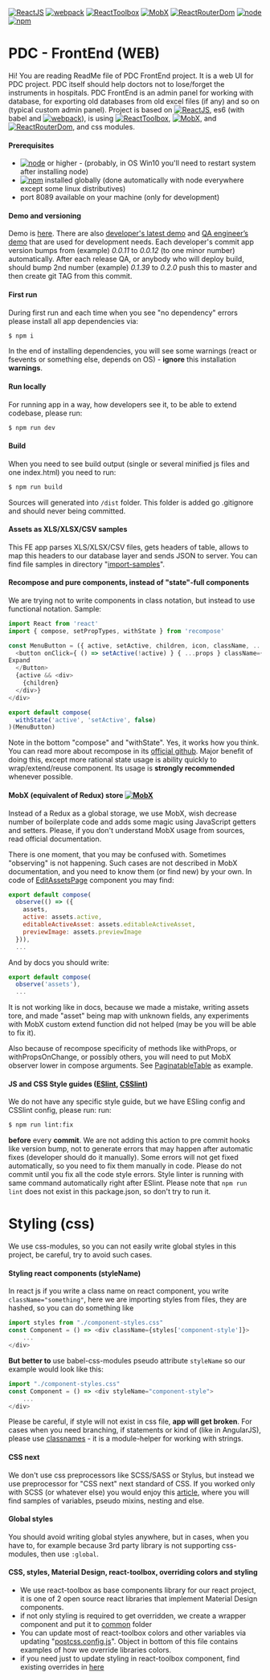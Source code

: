 [![ReactJS][ReactJSbadge]][ReactJS] [![webpack][webpackBadge]][webpack] [![ReactToolbox][ReactToolboxBadge]][ReactToolbox] [![MobX][MobXbadge]][MobX] [![ReactRouterDom][ReactRouterDomBadge]][ReactRouterDom] [![node][nodeBadge]][node] [![npm][npmBadge]][npm] 

# PDC - FrontEnd (WEB)
Hi! You are reading ReadMe file of PDC FrontEnd project. It is a  web UI for PDC project. PDC itself should help doctors not to lose/forget the instruments in hospitals. PDC FrontEnd is an admin panel for working with database, for exporting old databases from old excel files (if any) and so on (typical custom admin panel).
Project is based on [![ReactJS][ReactJSbadge]][ReactJS], es6 (with babel and [![webpack][webpackBadge]][webpack]), is using [![ReactToolbox][ReactToolboxBadge]][ReactToolbox], [![MobX][MobXbadge]][MobX], and [![ReactRouterDom][ReactRouterDomBadge]][ReactRouterDom], and css modules.

#### Prerequisites
* [![node][nodeBadge]][node] or higher - (probably, in OS Win10 you'll need to restart system after installing node)
* [![npm][npmBadge]][npm] installed globally (done automatically with node everywhere except some linux distributives)
* port 8089 available on your machine (only for development)

#### Demo and versioning
Demo is [here][demo]. There are also [developer's latest demo][dev7] and [QA engineer’s demo][dev5] that are used for development needs. 
Each developer's commit app version bumps from (example) _0.0.11_ to _0.0.12_ (to one minor number) automatically.
After each release QA, or anybody who will deploy build, should bump 2nd number (example) _0.1.39_ to _0.2.0_ push this to master and then create git TAG from this commit.

#### First run
During first run and each time when you see "no dependency" errors please install all app dependencies via:
```sh
$ npm i
```
In the end of installing dependencies, you will see some warnings (react or fsevents or something else, depends on OS) - **ignore** this installation **warnings**.

#### Run locally
For running app in a way, how developers see it, to be able to extend codebase, please run:
```sh
$ npm run dev
```

#### Build
When you need to see build output (single or several minified js files and one index.html) you need to run:
```sh
$ npm run build
```
Sources will generated into `/dist` folder. This folder is added go .gitignore and should never being committed.

#### Assets as  XLS/XLSX/CSV samples
This FE app parses XLS/XLSX/CSV files, gets headers of table, allows to map this headers to our database layer and sends JSON to server. You can find file samples in directory "[import-samples](import-samples/)". 
#### Recompose and pure components, instead of "state"-full components
We are trying not to write components in class notation, but instead to use functional notation. Sample: 
``` JavaScript
import React from 'react'
import { compose, setPropTypes, withState } from 'recompose'

const MenuButton = ({ active, setActive, children, icon, className, ...props }) => <div>
  <button onClick={ () => setActive(!active) } { ...props } className={ className }>
Expand
  </Button>
  {active && <div>
    {children}
  </div>}
</div>

export default compose(
  withState('active', 'setActive', false)
)(MenuButton)
```
Note in the bottom "compose" and "withState". Yes, it works how you think. You can read more about recompose in its [official github][recompose]. Major benefit of doing this, except more rational state usage is ability quickly to wrap/extend/reuse component. Its usage is **strongly recommended** whenever possible.

#### MobX (equivalent of Redux) store [![MobX][MobXbadge]][MobX]
Instead of a Redux as a global storage, we use MobX, wish decrease number of boilerplate code and adds some magic using JavaScript getters and setters. Please, if you don't understand MobX usage from sources, read official documentation. 

There is one moment, that you may be confused with. Sometimes "observing" is not happening. Such cases are not described in MobX documentation, and you need to know them (or find new) by your own. In code of [EditAssetsPage](src/components/EditAssetPage/EditAssetPage.js) component you may find:
``` JavaScript
export default compose(
  observe(() => ({
    assets,
    active: assets.active,
    editableActiveAsset: assets.editableActiveAsset,
    previewImage: assets.previewImage
  })),
  ...
```
And by docs you should write:
``` JavaScript
export default compose(
  observe('assets'),
  ...
```
It is not working like in docs, because we made a mistake, writing assets tore, and made "asset" being map with unknown fields, any experiments with MobX custom extend function did not helped (may be you will be able to fix it). 

Also because of recompose specificity of methods like withProps, or withPropsOnChange, or possibly others, you will need to put MobX observer lower in compose arguments. See [PaginatableTable](src/components/AssetsPage/PaginatableTable/PaginatableTable.js) as example.

#### JS and CSS Style guides ([ESlint](.eslintrc.yaml), [CSSlint](.stylelintrc.yaml))
We do not have any specific style guide, but we have ESling config and CSSlint config, please run:
 run:
```sh
$ npm run lint:fix
```
**before** every **commit**. We are not adding this action to pre commit hooks like version bump, not to generate errors that may happen after automatic fixes (developer should do it manually). 
Some errors will not get fixed automatically, so you need to fix them manually in code. Please do not commit until you fix all the code style errors. Style linter is running with same command automatically right after ESlint. Please note that `npm run lint` does not exist in this package.json, so don't try to run it.


# Styling (css)
We use css-modules, so you can not easily write global styles in this project, be careful, try to avoid such cases.

#### Styling react components (styleName)
In react js if you write a class name on react component, you write `className="something"`, here we are importing styles from files, they are hashed, so you can do something like 
``` JavaScript
import styles from "./component-styles.css"
const Component = () => <div className={styles['component-style']}>
    ...
</div> 
```
**But better to** use babel-css-modules pseudo attribute `styleName` so our example would look like this:
``` JavaScript
import "./component-styles.css"
const Component = () => <div styleName="component-style">
    ...
</div> 
```
Please be careful, if style will not exist in css file, **app will get broken**. 
For cases when you need branching, if statements or kind of (like in AngularJS), please use [classnames][classnames] - it is a module-helper for working with strings.

#### CSS next
We don't use css preprocessors like SCSS/SASS or Stylus, but instead we use preprocessor for "CSS next" next standard of CSS. If you worked only with SCSS (or whatever else) you would enjoy this [article][sass-to-postcss-article], where you will find samples of variables, pseudo mixins, nesting and else.

#### Global styles
You should avoid writing global styles anywhere, but in cases, when you have to, for example because 3rd party library is not supporting css-modules, then use `:global`.

#### CSS, styles, Material Design, react-toolbox, overriding colors and styling
* We use react-toolbox as base components library for our react project, it is one of 2 open source react libraries that implement Material Design components.
* if not only styling is required to get overridden, we create a wrapper component and put it to [common](src/common/) folder
* You can update most of react-toolbox colors and other variables via updating "[postcss.config.js](postcss.config.js)".  Object in bottom of this file contains examples of how we override libraries colors.
* if you need just to update styling in react-toolbox component, find existing overrides in [here](src/App.js) 

[ReactJS]: <https://facebook.github.io/react/docs>
[ReactJSbadge]: <http://img.shields.io/badge/ReactJS-v15.6.1-brightgreen.svg>
[webpack]: <https://webpack.js.org/configuration/>
[webpackBadge]: <http://img.shields.io/badge/webpack-v3.5.5-brightgreen.svg>
[ReactToolbox]: <http://react-toolbox.com/#/components>
[ReactToolboxBadge]: <http://img.shields.io/badge/ReactToolbox-v2.0.0beta12-brightgreen.svg>
[MobX]: <https://mobx.js.org/intro/overview.html>
[MobXBadge]: <http://img.shields.io/badge/MobX-v3.2.2-brightgreen.svg>
[ReactRouterDom]: <https://reacttraining.com/react-router/web/guides/philosophy>
[ReactRouterDomBadge]: <http://img.shields.io/badge/ReactRouterDom-v4.2.2-brightgreen.svg>
[node]: <https://nodejs.org/en/download/>
[nodeBadge]: <http://img.shields.io/badge/node-v6.10-brightgreen.svg>
[npm]: <https://nodejs.org/en/download/>
[npmBadge]: <http://img.shields.io/badge/npm-v3.10-brightgreen.svg>

[demo]: <https://demo-pdc-aws.isdev.info>
[dev5]: <https://dev5-pdc-aws.isdev.info>
[dev7]: <https://dev7-pdc-aws.isdev.info>
[recompose]: <https://github.com/acdlite/recompose>
[classnames]: <https://www.npmjs.com/package/classnames>
[sass-to-postcss-article]: <https://tylergaw.com/articles/sass-to-postcss>
